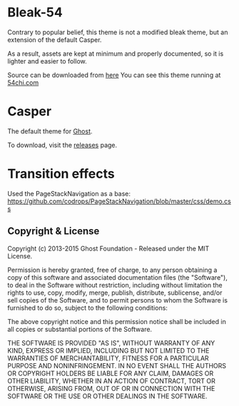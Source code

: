 # Bleak-54

Contrary to popular belief, this theme is not a modified bleak theme, but an extension of the default Casper.

As a result, assets are kept at minimum and properly documented, so it is lighter and easier to follow.

Source can be downloaded from [here](http://github.com/54chi/bleak-54)
You can see this theme running at [54chi.com](http://54chi.com)

# Casper

The default theme for [Ghost](http://github.com/tryghost/ghost/).

To download, visit the [releases](https://github.com/TryGhost/Casper/releases) page.

# Transition effects

Used the PageStackNavigation as a base:
https://github.com/codrops/PageStackNavigation/blob/master/css/demo.css

## Copyright & License

Copyright (c) 2013-2015 Ghost Foundation - Released under the MIT License.

Permission is hereby granted, free of charge, to any person obtaining a copy of this software and associated documentation files (the "Software"), to deal in the Software without restriction, including without limitation the rights to use, copy, modify, merge, publish, distribute, sublicense, and/or sell copies of the Software, and to permit persons to whom the Software is furnished to do so, subject to the following conditions:

The above copyright notice and this permission notice shall be included in all copies or substantial portions of the Software.

THE SOFTWARE IS PROVIDED "AS IS", WITHOUT WARRANTY OF ANY KIND, EXPRESS OR IMPLIED, INCLUDING BUT NOT LIMITED TO THE WARRANTIES OF MERCHANTABILITY, FITNESS FOR A PARTICULAR PURPOSE AND
NONINFRINGEMENT. IN NO EVENT SHALL THE AUTHORS OR COPYRIGHT HOLDERS BE LIABLE FOR ANY CLAIM, DAMAGES OR OTHER LIABILITY, WHETHER IN AN ACTION OF CONTRACT, TORT OR OTHERWISE, ARISING FROM, OUT OF OR IN CONNECTION WITH THE SOFTWARE OR THE USE OR OTHER DEALINGS IN THE SOFTWARE.
